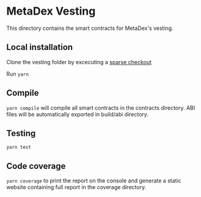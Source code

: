 # MetaDex Vesting
This directory contains the smart contracts for MetaDex's vesting.

## Local installation
Clone the vesting folder by excecuting a [sparse checkout](https://git-scm.com/docs/git-sparse-checkout)

Run `yarn`

## Compile
`yarn compile` will compile all smart contracts in the contracts directory. ABI files will be automatically exported in build/abi directory.

## Testing
`yarn test`

## Code coverage
`yarn coverage` to print the report on the console and generate a static website containing full report in the coverage directory.